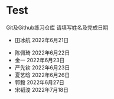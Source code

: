# Test

Git及Github练习仓库
请填写姓名及完成日期

+ 田冰航 2022年6月21日
* 陈佩琦 2022年6月22日
* 金一 2022年6月23日
* 严先钦 2022年6月23日
* 夏艺晗 2022年6月26日
* 郭毅 2022年6月27日
* 宋韬浚 2022年7月18日